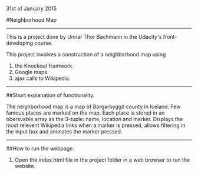 31st of January 2015

#Neighborhood Map

*******************************************************************************************

This is a project done by Unnar Thor Bachmann in the Udacity's front-developing course.

This project involves a construction of a neighborhood map using

1. the Knockout framwork.
2. Google maps.
3. ajax calls to Wikipedia.

*******************************************************************************************

##Short explanation of functionality.

The neighborhood map is a map of Borgarbyggð county in Iceland. Few famous places are marked on the map. Each place is stored in an obersvable array as the 3-tuple: name, location and marker. Displays the most relevent Wikipedia links when a marker is pressed, allows filtering in the input box and animates the marker pressed.

*******************************************************************************************

##How to run the webpage.

1. Open the index.html file in the project folder in a web browser to run the website.


